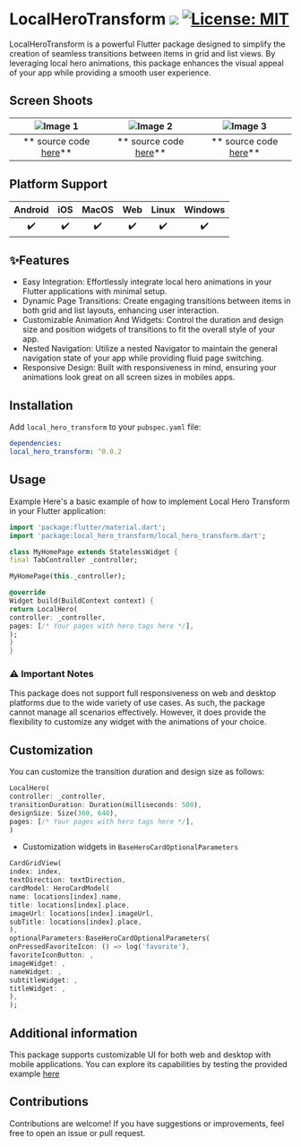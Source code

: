 # LocalHeroTransform ![](https://img.shields.io/badge/build-0.0.2-brightgreen)   [![License: MIT](https://img.shields.io/badge/license-MIT-blue.svg)](https://opensource.org/licenses/MIT)
LocalHeroTransform is a powerful Flutter package designed to simplify the creation of seamless transitions between items in grid and list views. By leveraging local hero animations, this package enhances the visual appeal of your app while providing a smooth user experience.

## Screen Shoots
| ![Image 1](https://github.com/najeebaslan/social_media_file_for_project/blob/main/videos/local_hero_transform_package/base_local_hero.gif?raw=true) | ![Image 2](https://github.com/najeebaslan/social_media_file_for_project/blob/main/videos/local_hero_transform_package/custom_local_hero.gif?raw=true) | ![Image 3](https://github.com/najeebaslan/social_media_file_for_project/blob/main/videos/local_hero_transform_package/local_hero_without_hero_transform.gif?raw=true) |
|:--------------------------------------------:|:--------------------------------------------:|:--------------------------------------------:|
| ** source code [here](https://github.com/najeebaslan/local_hero_transform/blob/main/example/lib/custom_local_hero.dart)**                                  | ** source code [here](https://github.com/najeebaslan/local_hero_transform/blob/main/example/lib/custom_local_hero.dart)**                                  | ** source code [here](https://github.com/najeebaslan/local_hero_transform/blob/main/example/lib/local_hero_without_hero_transform.dart)**                                  |

## Platform Support
| Android | iOS | MacOS  | Web | Linux | Windows |
| :-----: | :-: | :---:  | :-: | :---: | :-----: |
|   ✔️    | ✔️  |  ✔️   | ✔️  |  ✔️   |   ✔️  |

## ✨Features
- Easy Integration: Effortlessly integrate local hero animations in your Flutter applications with minimal setup.
- Dynamic Page Transitions: Create engaging transitions between items in both grid and list layouts, enhancing user interaction.
- Customizable Animation And Widgets: Control the duration and design size and position widgets of transitions to fit the overall style of your app.
- Nested Navigation: Utilize a nested Navigator to maintain the general navigation state of your app while providing fluid page switching.
- Responsive Design: Built with responsiveness in mind, ensuring your animations look great on all screen sizes in mobiles apps.

## Installation

Add `local_hero_transform` to your `pubspec.yaml` file:

```yaml
dependencies:
local_hero_transform: ^0.0.2
```
## Usage

Example
Here's a basic example of how to implement Local Hero Transform in your Flutter application:

```dart
import 'package:flutter/material.dart';
import 'package:local_hero_transform/local_hero_transform.dart';

class MyHomePage extends StatelessWidget {
final TabController _controller;

MyHomePage(this._controller);

@override
Widget build(BuildContext context) {
return LocalHero(
controller: _controller,
pages: [/* Your pages with hero tags here */],
);
}
}
```

### ⚠️ Important Notes
This package does not support full responsiveness on web and desktop platforms due to the wide variety of use cases.
As such, the package cannot manage all scenarios effectively. However,
it does provide the flexibility to customize any widget with the animations of your choice.
## Customization
You can customize the transition duration and design size as follows:

```dart
LocalHero(
controller: _controller,
transitionDuration: Duration(milliseconds: 500),
designSize: Size(360, 640),
pages: [/* Your pages with hero tags here */],
)
```
- Customization widgets in ` BaseHeroCardOptionalParameters `
```dart
CardGridView(
index: index,
textDirection: textDirection,
cardModel: HeroCardModel(
name: locations[index].name,
title: locations[index].place,
imageUrl: locations[index].imageUrl,
subTitle: locations[index].place,
),
optionalParameters:BaseHeroCardOptionalParameters(
onPressedFavoriteIcon: () => log('favorite'),
favoriteIconButton: ,
imageWidget: ,
nameWidget: ,
subtitleWidget: ,
titleWidget: ,
),
);
```

## Additional information
This package supports customizable UI for both web and desktop with mobile applications. You can explore its capabilities by testing the provided example
[here](https://github.com/najeebaslan/local_hero_transform/blob/main/example/lib/custom_local_hero.dart)  

## Contributions
Contributions are welcome! If you have suggestions or improvements, feel free to open an issue or pull request.
